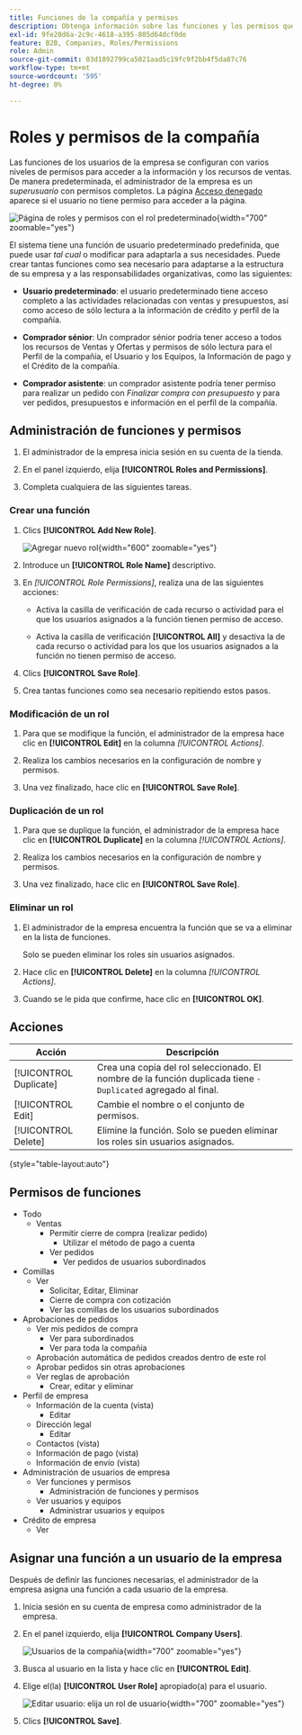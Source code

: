 ```yaml
---
title: Funciones de la compañía y permisos
description: Obtenga información sobre las funciones y los permisos que un administrador de la empresa puede aplicar a los usuarios de la empresa, lo que permite varios niveles de acceso a la información y los recursos de los pedidos.
exl-id: 9fe20d6a-2c9c-4618-a395-805d64dcf0de
feature: B2B, Companies, Roles/Permissions
role: Admin
source-git-commit: 03d1892799ca5021aad5c19fc9f2bb4f5da87c76
workflow-type: tm+mt
source-wordcount: '595'
ht-degree: 0%

---
```


# Roles y permisos de la compañía

Las funciones de los usuarios de la empresa se configuran con varios niveles de permisos para acceder a la información y los recursos de ventas. De manera predeterminada, el administrador de la empresa es un _superusuario_ con permisos completos. La página [Acceso denegado](../content-design/pages.md#access-denied) aparece si el usuario no tiene permiso para acceder a la página.

![Página de roles y permisos con el rol predeterminado](./assets/company-roles-permissions.png){width="700" zoomable="yes"}

El sistema tiene una función de usuario predeterminado predefinida, que puede usar _tal cual_ o modificar para adaptarla a sus necesidades. Puede crear tantas funciones como sea necesario para adaptarse a la estructura de su empresa y a las responsabilidades organizativas, como las siguientes:

- **Usuario predeterminado**: el usuario predeterminado tiene acceso completo a las actividades relacionadas con ventas y presupuestos, así como acceso de sólo lectura a la información de crédito y perfil de la compañía.

- **Comprador sénior**: Un comprador sénior podría tener acceso a todos los recursos de Ventas y Ofertas y permisos de sólo lectura para el Perfil de la compañía, el Usuario y los Equipos, la Información de pago y el Crédito de la compañía.

- **Comprador asistente**: un comprador asistente podría tener permiso para realizar un pedido con _Finalizar compra con presupuesto_ y para ver pedidos, presupuestos e información en el perfil de la compañía.

## Administración de funciones y permisos

1. El administrador de la empresa inicia sesión en su cuenta de la tienda.

1. En el panel izquierdo, elija **[!UICONTROL Roles and Permissions]**.

1. Completa cualquiera de las siguientes tareas.

### Crear una función

1. Clics **[!UICONTROL Add New Role]**.

   ![Agregar nuevo rol](./assets/company-roles-permissions-add-storefront.png){width="600" zoomable="yes"}

1. Introduce un **[!UICONTROL Role Name]** descriptivo.

1. En _[!UICONTROL Role Permissions]_, realiza una de las siguientes acciones:

   - Activa la casilla de verificación de cada recurso o actividad para el que los usuarios asignados a la función tienen permiso de acceso.

   - Activa la casilla de verificación **[!UICONTROL All]** y desactiva la de cada recurso o actividad para los que los usuarios asignados a la función no tienen permiso de acceso.

1. Clics **[!UICONTROL Save Role]**.

1. Crea tantas funciones como sea necesario repitiendo estos pasos.

### Modificación de un rol

1. Para que se modifique la función, el administrador de la empresa hace clic en **[!UICONTROL Edit]** en la columna _[!UICONTROL Actions]_.

1. Realiza los cambios necesarios en la configuración de nombre y permisos.

1. Una vez finalizado, hace clic en **[!UICONTROL Save Role]**.

### Duplicación de un rol

1. Para que se duplique la función, el administrador de la empresa hace clic en **[!UICONTROL Duplicate]** en la columna _[!UICONTROL Actions]_.

1. Realiza los cambios necesarios en la configuración de nombre y permisos.

1. Una vez finalizado, hace clic en **[!UICONTROL Save Role]**.

### Eliminar un rol

1. El administrador de la empresa encuentra la función que se va a eliminar en la lista de funciones.

   Solo se pueden eliminar los roles sin usuarios asignados.

1. Hace clic en **[!UICONTROL Delete]** en la columna _[!UICONTROL Actions]_.

1. Cuando se le pida que confirme, hace clic en **[!UICONTROL OK]**.

## Acciones

| Acción | Descripción |
|-----------| ----------- |
| [!UICONTROL Duplicate] | Crea una copia del rol seleccionado. El nombre de la función duplicada tiene `- Duplicated` agregado al final. |
| [!UICONTROL Edit] | Cambie el nombre o el conjunto de permisos. |
| [!UICONTROL Delete] | Elimine la función. Solo se pueden eliminar los roles sin usuarios asignados. |

{style="table-layout:auto"}

## Permisos de funciones

- Todo
   - Ventas
      - Permitir cierre de compra (realizar pedido)
         - Utilizar el método de pago a cuenta
      - Ver pedidos
         - Ver pedidos de usuarios subordinados
- Comillas
   - Ver
      - Solicitar, Editar, Eliminar
      - Cierre de compra con cotización
      - Ver las comillas de los usuarios subordinados
- Aprobaciones de pedidos
   - Ver mis pedidos de compra
      - Ver para subordinados
      - Ver para toda la compañía
   - Aprobación automática de pedidos creados dentro de este rol
   - Aprobar pedidos sin otras aprobaciones
   - Ver reglas de aprobación
      - Crear, editar y eliminar
- Perfil de empresa
   - Información de la cuenta (vista)
      - Editar
   - Dirección legal
      - Editar
   - Contactos (vista)
   - Información de pago (vista)
   - Información de envío (vista)
- Administración de usuarios de empresa
   - Ver funciones y permisos
      - Administración de funciones y permisos
   - Ver usuarios y equipos
      - Administrar usuarios y equipos
- Crédito de empresa
   - Ver

## Asignar una función a un usuario de la empresa

Después de definir las funciones necesarias, el administrador de la empresa asigna una función a cada usuario de la empresa.

1. Inicia sesión en su cuenta de empresa como administrador de la empresa.

1. En el panel izquierdo, elija **[!UICONTROL Company Users]**.

   ![Usuarios de la compañía](./assets/company-users-list-storefront.png){width="700" zoomable="yes"}

1. Busca al usuario en la lista y hace clic en **[!UICONTROL Edit]**.

1. Elige el(la) **[!UICONTROL User Role]** apropiado(a) para el usuario.

   ![Editar usuario: elija un rol de usuario](./assets/company-user-assign-role.png){width="700" zoomable="yes"}

1. Clics **[!UICONTROL Save]**.
